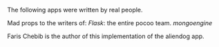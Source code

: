 The following apps were written by real people. 

Mad props to the writers of:
*Flask*: the entire pocoo team.
*mongoengine*

Faris Chebib is the author of this implementation of the aliendog app.
